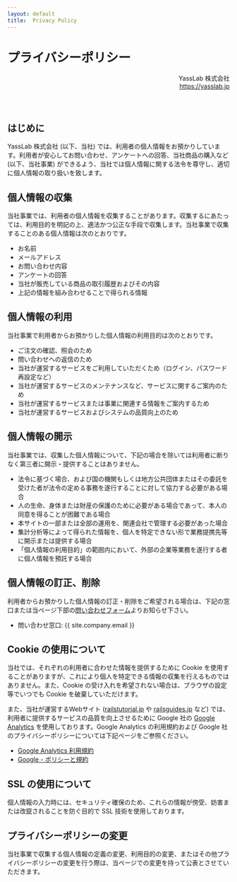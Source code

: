 ```yaml
---
layout: default
title:  Privacy Policy
---
```


# プライバシーポリシー

<div align="right" style="padding-bottom: 40px;">
YassLab 株式会社<br>
<a href="https://yasslab.jp">https://yasslab.jp</a>
</div>

## はじめに

YassLab 株式会社 (以下、当社) では、利用者の個人情報をお預かりしています。利用者が安心してお問い合わせ、アンケートへの回答、当社商品の購入など (以下、当社事業) ができるよう、当社では個人情報に関する法令を尊守し、適切に個人情報の取り扱いを致します。

## 個人情報の収集

当社事業では、利用者の個人情報を収集することがあります。収集するにあたっては、利用目的を明記の上、適法かつ公正な手段で収集します。当社事業で収集することのある個人情報は次のとおりです。

- お名前
- メールアドレス
- お問い合わせ内容
- アンケートの回答
- 当社が販売している商品の取引履歴およびその内容
- 上記の情報を組み合わせることで得られる情報

## 個人情報の利用

当社事業で利用者からお預かりした個人情報の利用目的は次のとおりです。

- ご注文の確認、照会のため
- 問い合わせへの返信のため
- 当社が運営するサービスをご利用していただくため（ログイン、パスワード再設定など）
- 当社が運営するサービスのメンテナンスなど、サービスに関するご案内のため
- 当社が運営するサービスまたは事業に関連する情報をご案内するため
- 当社が運営するサービスおよびシステムの品質向上のため


## 個人情報の開示

当社事業では、収集した個人情報について、下記の場合を除いては利用者に断りなく第三者に開示・提供することはありません。

- 法令に基づく場合、および国の機関もしくは地方公共団体またはその委託を受けた者が法令の定める事務を遂行することに対して協力する必要がある場合
- 人の生命、身体または財産の保護のために必要がある場合であって、本人の同意を得ることが困難である場合
- 本サイトの一部または全部の運用を、関連会社で管理する必要があった場合
- 集計分析等によって得られた情報を、個人を特定できない形で業務提携先等に開示または提供する場合
- 「個人情報の利用目的」の範囲内において、外部の企業等業務を遂行する者に個人情報を預託する場合


## 個人情報の訂正、削除

利用者からお預かりした個人情報の訂正・削除をご希望される場合は、下記の窓口または当ページ下部の[問い合わせフォーム](#contact)よりお知らせ下さい。

- 問い合わせ窓口: {{ site.company.email }}

## Cookie の使用について

当社では、それぞれの利用者に合わせた情報を提供するために Cookie を使用することがありますが、これにより個人を特定できる情報の収集を行えるものではありません。また、Cookie の受け入れを希望されない場合は、ブラウザの設定等でいつでも Cookie を破棄していただけます。

また、当社が運営するWebサイト ([railstutorial.jp](https://railstutorial.jp/) や [railsguides.jp](https://railsguides.jp/) など) では、利用者に提供するサービスの品質を向上させるために Google 社の [Google Analytics](https://marketingplatform.google.com/intl/ja/about/analytics/) を使用しております。Google Analytics の利用規約および Google 社のプライバシーポリシーについては下記ページをご参照ください。

- [Google Analytics 利用規約](https://marketingplatform.google.com/about/analytics/terms/jp/)
- [Google - ポリシーと規約](https://policies.google.com/?hl=ja)

## SSL の使用について

個人情報の入力時には、セキュリティ確保のため、これらの情報が傍受、妨害または改竄されることを防ぐ目的で SSL 技術を使用しております。

## プライバシーポリシーの変更

当社事業で収集する個人情報の定義の変更、利用目的の変更、またはその他プライバシーポリシーの変更を行う際は、当ページでの変更を持って公表とさせていただきます。

<br><br>

<div id="contact"></div>
